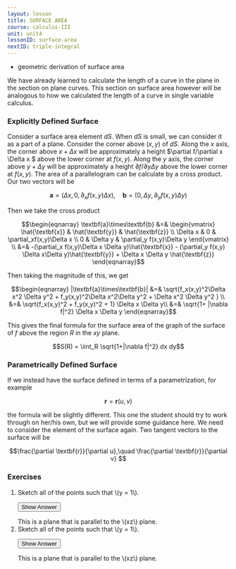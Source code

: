 ```yaml
---
layout: lesson
title: SURFACE AREA
course: calculus-III
unit: unit4
lessonID: surface-area
nextID: triple-integral
---
```


- geometric derivation of surface area

We have already learned to calculate the length of a curve in the plane in the section on plane curves. This section on surface area however will be analogous to how we calculated the length of a curve in single variable calculus. 

### Explicitly Defined Surface

Consider a surface area element $dS$. When $dS$ is small, we can consider it as a part of a plane. Consider the corner above $(x,y)$ of $dS$. Along the $x$ axis, the corner above $x + \Delta x$ will be approximately a height $\partial f/\partial x \Delta x $ above the lower corner at $f(x,y)$. Along the $y$ axis, the corner above $y + \Delta y$ will be approximately a height $\partial f/\partial y \Delta y$ above the lower corner at $f(x,y)$. The area of a parallelogram can be calculate by a cross product. Our two vectors will be 

$$\textbf{a} = \left(\Delta x, 0 ,\partial_xf(x,y)\Delta x\right),\quad \textbf{b} = \left(0,\Delta y,\partial_y f(x,y)\Delta y\right)$$

Then we take the cross product 

$$\begin{eqnarray}
\textbf{a}\times\textbf{b} &=& \begin{vmatrix} \hat{\textbf{x}} & \hat{\textbf{y}} & \hat{\textbf{z}} \\  \Delta x &  0 & \partial_xf(x,y)\Delta x \\ 0 & \Delta y & \partial_y f(x,y)\Delta y \end{vmatrix} \\
&=& -(\partial_x f(x,y)\Delta x \Delta y)\hat{\textbf{x}} - (\partial_y f(x,y) \Delta x\Delta y)\hat{\textbf{y}} + \Delta x \Delta y \hat{\textbf{z}}  
\end{eqnarray}$$  

Then taking the magnitude of this, we get 

$$\begin{eqnarray}
|\textbf{a}\times\textbf{b}| &=&  \sqrt{f_x(x,y)^2\Delta x^2 \Delta y^2 + f_y(x,y)^2\Delta x^2\Delta y^2  + \Delta x^2 \Delta y^2 } \\
&=& \sqrt{f_x(x,y)^2 + f_y(x,y)^2 + 1} \Delta x \Delta y\\
&=& \sqrt{1+ |\nabla f|^2} \Delta x \Delta y
\end{eqnarray}$$

This gives the final formula for the surface area of the graph of the surface of $f$ above the region $R$ in the $xy$ plane.  

$$S(R) = \iint_R \sqrt{1+|\nabla f|^2} dx dy$$

### Parametrically Defined Surface

If we instead have the surface defined in terms of a parametrization, for example 

$$\textbf{r} = \textbf{r}(u,v)$$

the formula will be slightly different. This one the student should try to work through on her/his own, but we will provide some guidance here. We need to consider the element of the surface again. Two tangent vectors to the surface will be 

$$\frac{\partial \textbf{r}}{\partial u},\quad \frac{\partial \textbf{r}}{\partial v} $$



 






### Exercises

<ol>
<li> <div> Sketch all of the points such that \(y = 1\). </div>

<button onclick="myFunction('answer2')" class="answerButton">Show Answer</button>
<div  id="answer2" class="answer">
This is a plane that is parallel to the \(xz\) plane. 
</div> </li>
<li> <div> Sketch all of the points such that \(y = 1\). </div>

<button onclick="myFunction('answer2')" class="answerButton">Show Answer</button>
<div  id="answer2" class="answer">
This is a plane that is parallel to the \(xz\) plane. 
</div> </li>
</ol>
